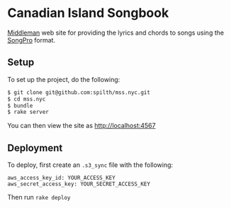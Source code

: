 # Canadian Island Songbook

[Middleman](https://middlemanapp.com/) web site for providing the lyrics and chords to songs using the [SongPro](https://github.com/spilth/song_pro) format.

## Setup

To set up the project, do the following:

```bash
$ git clone git@github.com:spilth/mss.nyc.git
$ cd mss.nyc
$ bundle
$ rake server
```

You can then view the site as <http://localhost:4567>

## Deployment

To deploy, first create an `.s3_sync` file with the following:

```text
aws_access_key_id: YOUR_ACCESS_KEY
aws_secret_access_key: YOUR_SECRET_ACCESS_KEY
```

Then run `rake deploy`
